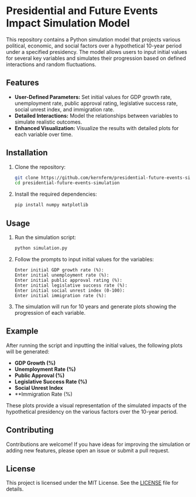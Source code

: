 # Presidential and Future Events Impact Simulation Model

This repository contains a Python simulation model that projects various political, economic, and social factors over a hypothetical 10-year period under a specified presidency. The model allows users to input initial values for several key variables and simulates their progression based on defined interactions and random fluctuations.

## Features

- **User-Defined Parameters:** Set initial values for GDP growth rate, unemployment rate, public approval rating, legislative success rate, social unrest index, and immigration rate.
- **Detailed Interactions:** Model the relationships between variables to simulate realistic outcomes.
- **Enhanced Visualization:** Visualize the results with detailed plots for each variable over time.

## Installation

1. Clone the repository:
    ```sh
    git clone https://github.com/kernferm/presidential-future-events-simulation.git
    cd presidential-future-events-simulation
    ```

2. Install the required dependencies:
    ```sh
    pip install numpy matplotlib
    ```

## Usage

1. Run the simulation script:
    ```sh
    python simulation.py
    ```

2. Follow the prompts to input initial values for the variables:
    ```
    Enter initial GDP growth rate (%): 
    Enter initial unemployment rate (%): 
    Enter initial public approval rating (%): 
    Enter initial legislative success rate (%): 
    Enter initial social unrest index (0-100): 
    Enter initial immigration rate (%): 
    ```

3. The simulation will run for 10 years and generate plots showing the progression of each variable.

## Example

After running the script and inputting the initial values, the following plots will be generated:

- **GDP Growth (%)**
- **Unemployment Rate (%)**
- **Public Approval (%)**
- **Legislative Success Rate (%)**
- **Social Unrest Index**
- **Immigration Rate (%)

These plots provide a visual representation of the simulated impacts of the hypothetical presidency on the various factors over the 10-year period.

## Contributing

Contributions are welcome! If you have ideas for improving the simulation or adding new features, please open an issue or submit a pull request.

## License

This project is licensed under the MIT License. See the [LICENSE](LICENSE) file for details.
